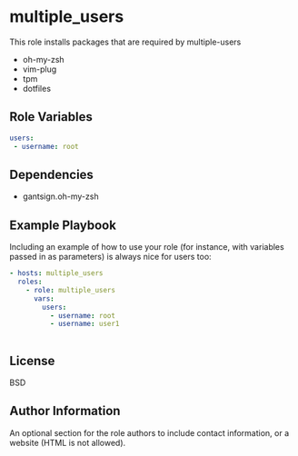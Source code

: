 multiple_users
=========

This role installs packages that are required by multiple-users
- oh-my-zsh
- vim-plug
- tpm
- dotfiles


Role Variables
--------------
```yaml
users:
 - username: root
```


Dependencies
------------

- gantsign.oh-my-zsh

Example Playbook
----------------

Including an example of how to use your role (for instance, with variables passed in as parameters) is always nice for users too:
```yaml
- hosts: multiple_users
  roles:
    - role: multiple_users
      vars:
        users:
          - username: root
          - username: user1
        

```



License
-------

BSD

Author Information
------------------

An optional section for the role authors to include contact information, or a website (HTML is not allowed).
